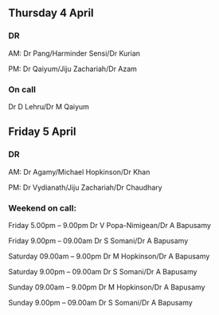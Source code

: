 ## Thursday 4 April

### DR 
AM: Dr Pang/Harminder Sensi/Dr Kurian

PM: Dr Qaiyum/Jiju Zachariah/Dr Azam

### On call
Dr D Lehru/Dr M Qaiyum

## Friday 5 April
### DR 
AM: Dr Agamy/Michael Hopkinson/Dr Khan

PM: Dr Vydianath/Jiju Zachariah/Dr Chaudhary

### Weekend on call: 
Friday 5.00pm – 9.00pm	Dr V Popa-Nimigean/Dr A Bapusamy

Friday 9.00pm – 09.00am	Dr S Somani/Dr A Bapusamy

Saturday 09.00am – 9.00pm	Dr M Hopkinson/Dr A Bapusamy

Saturday 9.00pm – 09.00am	Dr S Somani/Dr A Bapusamy

Sunday 09.00am – 9.00pm	Dr M Hopkinson/Dr A Bapusamy

Sunday 9.00pm – 09.00am	Dr S Somani/Dr A Bapusamy
